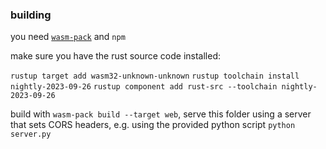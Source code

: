 

### building

you need [`wasm-pack`](https://rustwasm.github.io/wasm-pack/installer/) and `npm`

make sure you have the rust source code installed:

`rustup target add wasm32-unknown-unknown`
`rustup toolchain install nightly-2023-09-26`
`rustup component add rust-src --toolchain nightly-2023-09-26`

build with `wasm-pack build --target web`, serve this folder using a
server that sets CORS headers, e.g. using the provided python script `python server.py`
